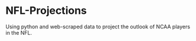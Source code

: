 # NFL-Projections
Using python and web-scraped data to project the outlook of NCAA players in the NFL.
